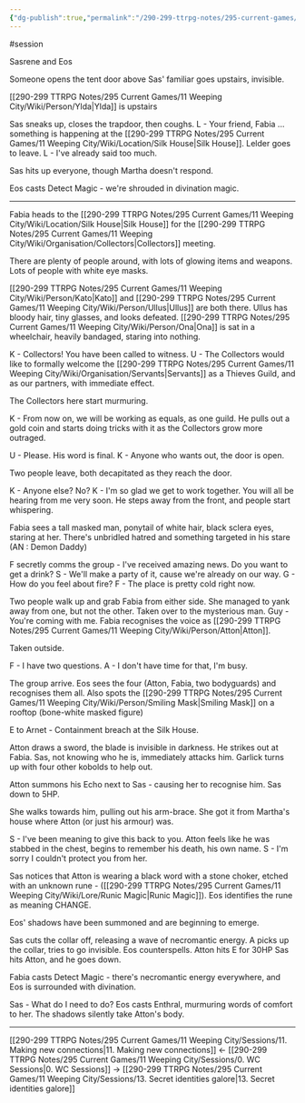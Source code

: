 ```yaml
---
{"dg-publish":true,"permalink":"/290-299-ttrpg-notes/295-current-games/11-weeping-city/sessions/12-silk-house-ambush/"}
---
```



#session 

Sasrene and Eos

Someone opens the tent door above
Sas' familiar goes upstairs, invisible.

[[290-299 TTRPG Notes/295 Current Games/11 Weeping City/Wiki/Person/Ylda\|Ylda]] is upstairs

Sas sneaks up, closes the trapdoor, then coughs.
L - Your friend, Fabia ... something is happening at the [[290-299 TTRPG Notes/295 Current Games/11 Weeping City/Wiki/Location/Silk House\|Silk House]]. 
Lelder goes to leave.
L - I've already said too much.

Sas hits up everyone, though Martha doesn't respond.

Eos casts Detect Magic - we're shrouded in divination magic.

---

Fabia heads to the [[290-299 TTRPG Notes/295 Current Games/11 Weeping City/Wiki/Location/Silk House\|Silk House]] for the [[290-299 TTRPG Notes/295 Current Games/11 Weeping City/Wiki/Organisation/Collectors\|Collectors]] meeting.

There are plenty of people around, with lots of glowing items and weapons.
Lots of people with white eye masks.

[[290-299 TTRPG Notes/295 Current Games/11 Weeping City/Wiki/Person/Kato\|Kato]] and [[290-299 TTRPG Notes/295 Current Games/11 Weeping City/Wiki/Person/Ullus\|Ullus]] are both there. Ullus has bloody hair, tiny glasses, and looks defeated.
[[290-299 TTRPG Notes/295 Current Games/11 Weeping City/Wiki/Person/Ona\|Ona]] is sat in a wheelchair, heavily bandaged, staring into nothing.

K - Collectors! You have been called to witness.
U - The Collectors would like to formally welcome the [[290-299 TTRPG Notes/295 Current Games/11 Weeping City/Wiki/Organisation/Servants\|Servants]] as a Thieves Guild, and as our partners, with immediate effect.

The Collectors here start murmuring.

K - From now on, we will be working as equals, as one guild.
He pulls out a gold coin and starts doing tricks with it as the Collectors grow more outraged.

U - Please. His word is final.
K - Anyone who wants out, the door is open.

Two people leave, both decapitated as they reach the door.

K - Anyone else? No? 
K - I'm so glad we get to work together. You will all be hearing from me very soon.
He steps away from the front, and people start whispering.

Fabia sees a tall masked man, ponytail of white hair, black sclera eyes, staring at her.
There's unbridled hatred and something targeted in his stare (AN : Demon Daddy) 

F secretly comms the group - I've received amazing news. Do you want to get a drink?
S - We'll make a party of it, cause we're already on our way.
G - How do you feel about fire?
F - The place is pretty cold right now.

Two people walk up and grab Fabia from either side.
She managed to yank away from one, but not the other.
Taken over to the mysterious man.
Guy - You're coming with me.
	Fabia recognises the voice as [[290-299 TTRPG Notes/295 Current Games/11 Weeping City/Wiki/Person/Atton\|Atton]].

Taken outside.

F - I have two questions.
A - I don't have time for that, I'm busy.

The group arrive.
Eos sees the four (Atton, Fabia, two bodyguards) and recognises them all.
Also spots the [[290-299 TTRPG Notes/295 Current Games/11 Weeping City/Wiki/Person/Smiling Mask\|Smiling Mask]] on a rooftop (bone-white masked figure)

E to Arnet - Containment breach at the Silk House.

Atton draws a sword, the blade is invisible in darkness. He strikes out at Fabia.
Sas, not knowing who he is, immediately attacks him.
Garlick turns up with four other kobolds to help out.

Atton summons his Echo next to Sas - causing her to recognise him.
Sas down to 5HP.

She walks towards him, pulling out his arm-brace.
	She got it from Martha's house where Atton (or just his armour) was.

S - I've been meaning to give this back to you.
Atton feels like he was stabbed in the chest, begins to remember his death, his own name.
S - I'm sorry I couldn't protect you from her.

Sas notices that Atton is wearing a black word with a stone choker, etched with an unknown rune - ([[290-299 TTRPG Notes/295 Current Games/11 Weeping City/Wiki/Lore/Runic Magic\|Runic Magic]]).
Eos identifies the rune as meaning CHANGE.

Eos' shadows have been summoned and are beginning to emerge.

Sas cuts the collar off, releasing a wave of necromantic energy.
A picks up the collar, tries to go invisible.
Eos counterspells.
Atton hits E for 30HP
Sas hits Atton, and he goes down.

Fabia casts Detect Magic - there's necromantic energy everywhere, and Eos is surrounded with divination.

Sas - What do I need to do?
Eos casts Enthral, murmuring words of comfort to her.
The shadows silently take Atton's body.

---

[[290-299 TTRPG Notes/295 Current Games/11 Weeping City/Sessions/11. Making new connections\|11. Making new connections]] <- [[290-299 TTRPG Notes/295 Current Games/11 Weeping City/Sessions/0. WC Sessions\|0. WC Sessions]] -> [[290-299 TTRPG Notes/295 Current Games/11 Weeping City/Sessions/13. Secret identities galore\|13. Secret identities galore]]